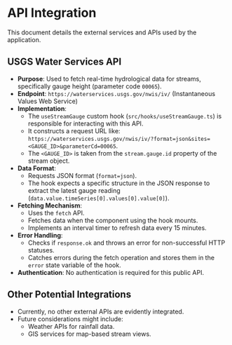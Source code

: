# API Integration

This document details the external services and APIs used by the application.

## USGS Water Services API

- **Purpose**: Used to fetch real-time hydrological data for streams, specifically gauge height (parameter code `00065`).
- **Endpoint**: `https://waterservices.usgs.gov/nwis/iv/` (Instantaneous Values Web Service)
- **Implementation**:
    - The `useStreamGauge` custom hook (`src/hooks/useStreamGauge.ts`) is responsible for interacting with this API.
    - It constructs a request URL like: `https://waterservices.usgs.gov/nwis/iv/?format=json&sites=<GAUGE_ID>&parameterCd=00065`.
    - The `<GAUGE_ID>` is taken from the `stream.gauge.id` property of the stream object.
- **Data Format**:
    - Requests JSON format (`format=json`).
    - The hook expects a specific structure in the JSON response to extract the latest gauge reading (`data.value.timeSeries[0].values[0].value[0]`).
- **Fetching Mechanism**:
    - Uses the `fetch` API.
    - Fetches data when the component using the hook mounts.
    - Implements an interval timer to refresh data every 15 minutes.
- **Error Handling**:
    - Checks if `response.ok` and throws an error for non-successful HTTP statuses.
    - Catches errors during the fetch operation and stores them in the `error` state variable of the hook.
- **Authentication**: No authentication is required for this public API.

## Other Potential Integrations
- Currently, no other external APIs are evidently integrated.
- Future considerations might include:
    - Weather APIs for rainfall data.
    - GIS services for map-based stream views.
```

